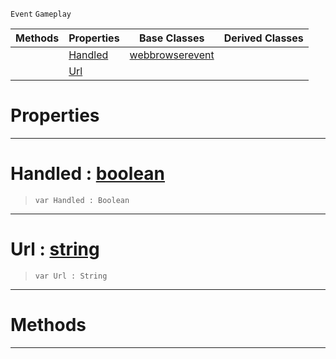  `Event` `Gameplay`



|Methods|Properties|Base Classes|Derived Classes|
|---|---|---|---|
| |[ Handled](https://github.com/PlasmaEngine/PlasmaDocs/blob/master/code_reference/class_reference/webbrowserurlevent.markdown#handled-plasma-engine-docu)|[webbrowserevent](https://github.com/PlasmaEngine/PlasmaDocs/blob/master/code_reference/class_reference/webbrowserevent.markdown)| |
| |[ Url](https://github.com/PlasmaEngine/PlasmaDocs/blob/master/code_reference/class_reference/webbrowserurlevent.markdown#url-plasma-engine-document)| | |


 #  Properties


---  
 #  Handled : [boolean](https://github.com/PlasmaEngine/PlasmaDocs/blob/master/code_reference/lightning_base_types/boolean.markdown)

> 
> ``` lang=cpp, name=Lightning
> var Handled : Boolean


---  
 #  Url : [string](https://github.com/PlasmaEngine/PlasmaDocs/blob/master/code_reference/lightning_base_types/string.markdown)

> 
> ``` lang=cpp, name=Lightning
> var Url : String


---  
 #  Methods


---  
 

 